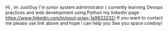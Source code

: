 Hi , im JustGuy
I'm junior system administrator ( currently learning Devops practices and web development using Python
my linkedin page : https://www.linkedin.com/in/poul-prian-1a9633232/
If you want to contact me please use link above and hope i can help you
See you space cowboy!

<!---
JustGuy23/JustGuy23 is a ✨ special ✨ repository because its `README.md` (this file) appears on your GitHub profile.
You can click the Preview link to take a look at your changes.
--->
